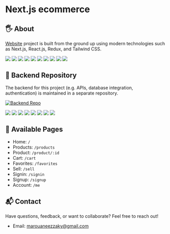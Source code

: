 # Next.js ecommerce
## 🖐️ About
[Website](https://mamolio.vercel.app/) project is built from the ground up using modern technologies such as Next.js, React.js, Redux, and Tailwind CSS.

<div>
  <img src="https://img.shields.io/badge/-TypeScript-2c3e50.svg?logo=typescript&style=flat">
  <img src="https://img.shields.io/badge/-Next.js-2c3e50.svg?logo=next.js&style=flat">
  <img src="https://img.shields.io/badge/-React.js-2c3e50.svg?logo=react&style=flat">
  <img src="https://img.shields.io/badge/-Redux-2c3e50.svg?logo=redux&style=flat">
  <img src="https://img.shields.io/badge/-HTML5-2c3e50.svg?logo=html5&style=flat">
  <img src="https://img.shields.io/badge/-CSS3-2c3e50.svg?logo=css3&style=flat">
  <img src="https://img.shields.io/badge/-Tailwind CSS-2c3e50.svg?logo=tailwindcss&style=flat">
  <img src="https://img.shields.io/badge/-PWA-2c3e50.svg?logo=pwa&style=flat">
  <img src="https://img.shields.io/badge/-Stripe-2c3e50.svg?logo=stripe&style=flat">
  <img src="https://img.shields.io/badge/-Vercel-2c3e50.svg?logo=vercel&style=flat">
</div>

## 🔗 Backend Repository  
The backend for this project (e.g. APIs, database integration, authentication) is maintained in a separate repository.

[![Backend Repo](https://img.shields.io/badge/Backend-GitHub-2c3e50?logo=github&style=for-the-badge)](https://github.com/marwanzaky/nest-ecommerce-api)

<div>
  <img src="https://img.shields.io/badge/-Swagger-2c3e50.svg?logo=swagger&style=flat">
  <img src="https://img.shields.io/badge/-TypeScript-2c3e50.svg?logo=typescript&style=flat">
  <img src="https://img.shields.io/badge/-Nest.js-2c3e50.svg?logo=nestjs&style=flat">
  <img src="https://img.shields.io/badge/-Node.js-2c3e50.svg?logo=node.js&style=flat">
  <img src="https://img.shields.io/badge/-MongoDB-2c3e50.svg?logo=mongodb&style=flat">
  <img src="https://img.shields.io/badge/-JWT-2c3e50.svg?logo=JSON%20web%20tokens&style=flat">
  <img src="https://img.shields.io/badge/-Stripe-2c3e50.svg?logo=stripe&style=flat">
  <img src="https://img.shields.io/badge/-Docker-2c3e50.svg?logo=docker&style=flat">
</div>

## 📃 Available Pages
- Home: `/`
- Products: `/products`
- Product: `/product/:id`
- Cart: `/cart`
- Favorites: `/favorites`
- Sell: `/sell`
- Signin: `/signin`
- Signup: `/signup`
- Account: `/me`

## 📬 Contact
Have questions, feedback, or want to collaborate? Feel free to reach out!

- Email: marouaneezzaky@gmail.com
